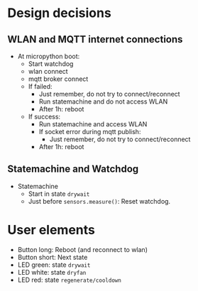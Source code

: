 # Design decisions

## WLAN and MQTT internet connections

* At micropython boot:
  * Start watchdog
  * wlan connect
  * mqtt broker connect
  * If failed:
    * Just remember, do not try to connect/reconnect
    * Run statemachine and do not access WLAN
    * After 1h: reboot
  * If success:
    * Run statemachine and access WLAN
    * If socket error during mqtt publish:
      * Just remember, do not try to connect/reconnect
    * After 1h: reboot

## Statemachine and Watchdog

* Statemachine
  * Start in state `drywait`
  * Just before `sensors.measure()`: Reset watchdog.

# User elements

* Button long: Reboot (and reconnect to wlan)
* Button short: Next state
* LED green: state `drywait`
* LED white: state `dryfan` 
* LED red: state `regenerate/cooldown`
